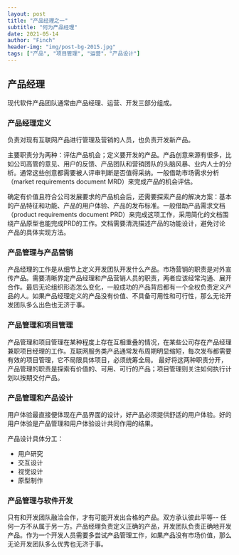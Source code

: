 ```yaml
---
layout: post
title: "产品经理之一"
subtitle: "何为产品经理"
date: 2021-05-14
author: "Finch"
header-img: "img/post-bg-2015.jpg"
tags: ["产品", "项目管理", "运营"，"产品设计"]
---
```


## 产品经理

现代软件产品团队通常由产品经理、运营、开发三部分组成。

### 产品经理定义

负责对现有互联网产品进行管理及营销的人员，也负责开发新产品。

主要职责分为两种：评估产品机会；定义要开发的产品。产品创意来源有很多，比如公司高管的意见、用户的反馈、产品团队和营销团队的头脑风暴、业内人士的分析。通常这些创意都需要被人评审判断是否值得采纳。一般借助市场需求分析（market requirements document MRD）来完成产品的机会评估。

确定有价值且符合公司发展要求的产品机会后，还需要探索产品的解决方案：基本的产品特征和功能、产品的用户体验、产品的发布标准。一般借助产品需求文档（product requirements document PRD）来完成这项工作，采用简化的文档围绕产品原型也能完成PRD的工作。文档需要清洗描述产品的功能设计，避免讨论产品的具体实现方法。

### 产品管理与产品营销

产品经理的工作是从细节上定义开发团队开发什么产品。市场营销的职责是对外宣传产品。需要清晰界定产品经理和产品营销人员的职责，两者应该经常沟通、展开合作。最后无论组织形态怎么变化，一般成功的产品背后都有一个全权负责定义产品的人。如果产品经理定义的产品没有价值、不具备可用性和可行性，那么无论开发团队多么出色也无济于事。

### 产品管理和项目管理
产品管理和项目管理在某种程度上存在互相重叠的情况，在某些公司存在产品经理兼职项目经理的工作。互联网服务类产品通常发布周期明显缩短，每次发布都需要有效的项目管理，它不局限具体项目，必须统筹全局。
最好将这两种职责分开，产品管理的职责是探索有价值的、可用、可行的产品；项目管理则关注如何执行计划以按期交付产品。

### 产品管理和产品设计

用户体验最直接便体现在产品界面的设计，好产品必须提供舒适的用户体验。好的用户体验是产品管理和用户体验设计共同作用的结果。

产品设计具体分工：

- 用户研究
- 交互设计
- 视觉设计
- 原型制作

### 产品管理与软件开发

只有和开发团队融洽合作，才有可能开发出合格的产品。双方承认彼此平等-- 任何一方不从属于另一方。产品经理负责定义正确的产品，开发团队负责正确地开发产品。作为一个开发人员需要多尝试产品管理工作，如果产品没有市场价值，那么无论开发团队多么优秀也无济于事。
